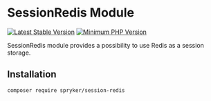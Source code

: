 # SessionRedis Module
[![Latest Stable Version](https://poser.pugx.org/spryker/session-redis/v/stable.svg)](https://packagist.org/packages/spryker/session-redis)
[![Minimum PHP Version](https://img.shields.io/badge/php-%3E%3D%208.2-8892BF.svg)](https://php.net/)

SessionRedis module provides a possibility to use Redis as a session storage.

## Installation

```
composer require spryker/session-redis
```
